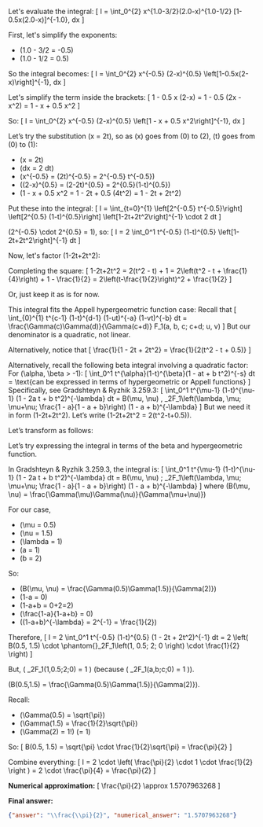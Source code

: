 Let's evaluate the integral:
\[
I = \int_0^{2} x^{1.0-3/2}(2.0-x)^{1.0-1/2} [1-0.5x(2.0-x)]^{-1.0}\, dx
\]

First, let's simplify the exponents:
- \(1.0 - 3/2 = -0.5\)
- \(1.0 - 1/2 = 0.5\)

So the integral becomes:
\[
I = \int_0^{2} x^{-0.5} (2-x)^{0.5} \left[1-0.5x(2-x)\right]^{-1}\, dx
\]

Let's simplify the term inside the brackets:
\[
1 - 0.5 x (2-x) = 1 - 0.5 (2x - x^2) = 1 - x + 0.5 x^2
\]

So:
\[
I = \int_0^{2} x^{-0.5} (2-x)^{0.5} \left[1 - x + 0.5 x^2\right]^{-1}\, dx
\]

Let’s try the substitution \(x = 2t\), so as \(x\) goes from \(0\) to \(2\), \(t\) goes from \(0\) to \(1\):

- \(x = 2t\)
- \(dx = 2 dt\)
- \(x^{-0.5} = (2t)^{-0.5} = 2^{-0.5} t^{-0.5}\)
- \((2-x)^{0.5} = (2-2t)^{0.5} = 2^{0.5}(1-t)^{0.5}\)
- \(1 - x + 0.5 x^2 = 1 - 2t + 0.5 (4t^2) = 1 - 2t + 2t^2\)

Put these into the integral:
\[
I = \int_{t=0}^{1} \left[2^{-0.5} t^{-0.5}\right] \left[2^{0.5} (1-t)^{0.5}\right] \left[1-2t+2t^2\right]^{-1} \cdot 2 dt
\]

\(2^{-0.5} \cdot 2^{0.5} = 1\), so:
\[
I = 2 \int_0^1 t^{-0.5} (1-t)^{0.5} \left[1-2t+2t^2\right]^{-1} dt
\]

Now, let's factor \(1-2t+2t^2\):

Completing the square:
\[
1-2t+2t^2 = 2(t^2 - t) + 1 = 2\left(t^2 - t + \frac{1}{4}\right) + 1 - \frac{1}{2}
= 2\left(t-\frac{1}{2}\right)^2 + \frac{1}{2}
\]

Or, just keep it as is for now.

This integral fits the Appell hypergeometric function case:
Recall that
\[
\int_{0}^{1} t^{c-1} (1-t)^{d-1} (1-ut)^{-a} (1-vt)^{-b} dt = \frac{\Gamma(c)\Gamma(d)}{\Gamma(c+d)} F_1(a, b, c; c+d; u, v)
\]
But our denominator is a quadratic, not linear.

Alternatively, notice that
\[
\frac{1}{1 - 2t + 2t^2} = \frac{1}{2(t^2 - t + 0.5)}
\]

Alternatively, recall the following beta integral involving a quadratic factor: For \(\alpha, \beta > -1\):
\[
\int_0^1 t^{\alpha}(1-t)^{\beta}(1 - at + b t^2)^{-s} dt = \text{can be expressed in terms of hypergeometric or Appell functions}
\]
Specifically, see Gradshteyn & Ryzhik 3.259.3:
\[
\int_0^1 t^{\mu-1} (1-t)^{\nu-1} (1 - 2a t + b t^2)^{-\lambda} dt = B(\mu, \nu) \, _2F_1\left(\lambda, \mu; \mu+\nu; \frac{1 - a}{1 - a + b}\right) (1 - a + b)^{-\lambda}
\]
But we need it in form \(1-2t+2t^2\).
Let’s write \(1-2t+2t^2 = 2(t^2-t+0.5)\).

Let’s transform as follows:

Let’s try expressing the integral in terms of the beta and hypergeometric function.

In Gradshteyn & Ryzhik 3.259.3, the integral is:
\[
\int_0^1 t^{\mu-1} (1-t)^{\nu-1} (1 - 2a t + b t^2)^{-\lambda} dt = B(\mu, \nu) \; _2F_1\left(\lambda, \mu; \mu+\nu; \frac{1 - a}{1 - a + b}\right) (1 - a + b)^{-\lambda}
\]
where \(B(\mu, \nu) = \frac{\Gamma(\mu)\Gamma(\nu)}{\Gamma(\mu+\nu)}\)

For our case,
- \(\mu = 0.5\)
- \(\nu = 1.5\)
- \(\lambda = 1\)
- \(a = 1\)
- \(b = 2\)

So:
- \(B(\mu, \nu) = \frac{\Gamma(0.5)\Gamma(1.5)}{\Gamma(2)}\)
- \(1-a = 0\)
- \(1-a+b = 0+2=2\)
- \(\frac{1-a}{1-a+b} = 0\)
- \((1-a+b)^{-\lambda} = 2^{-1} = \frac{1}{2}\)

Therefore,
\[
I = 2 \int_0^1 t^{-0.5} (1-t)^{0.5} (1 - 2t + 2t^2)^{-1} dt
= 2 \left( B(0.5, 1.5) \cdot \phantom{}_2F_1\left(1, 0.5; 2; 0 \right) \cdot \frac{1}{2} \right)
\]

But, \( _2F_1(1,0.5;2;0) = 1 \) (because \( _2F_1(a,b;c;0) = 1 \)).

\(B(0.5,1.5) = \frac{\Gamma(0.5)\Gamma(1.5)}{\Gamma(2)}\).

Recall:

- \(\Gamma(0.5) = \sqrt{\pi}\)
- \(\Gamma(1.5) = \frac{1}{2}\sqrt{\pi}\)
- \(\Gamma(2) = 1!\) \(= 1\)

So:
\[
B(0.5, 1.5) = \sqrt{\pi} \cdot \frac{1}{2}\sqrt{\pi} = \frac{\pi}{2}
\]

Combine everything:
\[
I = 2 \cdot \left( \frac{\pi}{2} \cdot 1 \cdot \frac{1}{2} \right ) = 2 \cdot \frac{\pi}{4} = \frac{\pi}{2}
\]

**Numerical approximation:**
\[
\frac{\pi}{2} \approx 1.5707963268
\]

**Final answer:**
```json
{"answer": "\\frac{\\pi}{2}", "numerical_answer": "1.5707963268"}
```